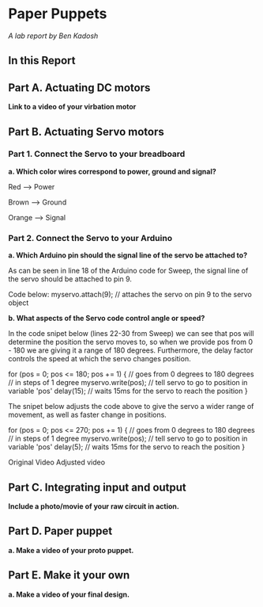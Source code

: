 # Paper Puppets

*A lab report by Ben Kadosh*

## In this Report

## Part A. Actuating DC motors

**Link to a video of your virbation motor**

## Part B. Actuating Servo motors

### Part 1. Connect the Servo to your breadboard

**a. Which color wires correspond to power, ground and signal?**

Red --> Power

Brown --> Ground

Orange --> Signal

### Part 2. Connect the Servo to your Arduino

**a. Which Arduino pin should the signal line of the servo be attached to?**

As can be seen in line 18 of the Arduino code for Sweep, the signal line of the servo should be attached to pin 9.

Code below: 
myservo.attach(9);  // attaches the servo on pin 9 to the servo object

**b. What aspects of the Servo code control angle or speed?**

In the code snipet below (lines 22-30 from Sweep) we can see that pos will determine the position the servo moves to, so when we provide pos from 0 - 180 we are giving it a range of 180 degrees. Furthermore, the delay factor controls the speed at which the servo changes position.

for (pos = 0; pos <= 180; pos += 1) { // goes from 0 degrees to 180 degrees
  // in steps of 1 degree
  myservo.write(pos);              // tell servo to go to position in variable 'pos'
  delay(15);                       // waits 15ms for the servo to reach the position
}

The snipet below adjusts the code above to give the servo a wider range of movement, as well as faster change in positions. 


for (pos = 0; pos <= 270; pos += 1) { // goes from 0 degrees to 180 degrees
  // in steps of 1 degree
  myservo.write(pos);              // tell servo to go to position in variable 'pos'
  delay(5);                       // waits 15ms for the servo to reach the position
}

Original Video
Adjusted video


## Part C. Integrating input and output

**Include a photo/movie of your raw circuit in action.**

## Part D. Paper puppet

**a. Make a video of your proto puppet.**

## Part E. Make it your own

**a. Make a video of your final design.**
 
